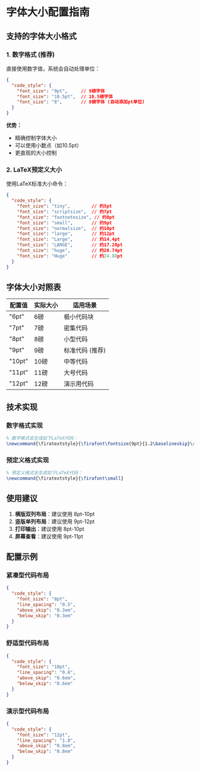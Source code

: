# 字体大小配置指南

## 支持的字体大小格式

### 1. 数字格式 (推荐)
直接使用数字值，系统会自动处理单位：

```json
{
  "code_style": {
    "font_size": "9pt",     // 9磅字体
    "font_size": "10.5pt",  // 10.5磅字体
    "font_size": "8",       // 8磅字体 (自动添加pt单位)
  }
}
```

**优势：**
- 精确控制字体大小
- 可以使用小数点（如10.5pt）
- 更直观的大小控制

### 2. LaTeX预定义大小
使用LaTeX标准大小命令：

```json
{
  "code_style": {
    "font_size": "tiny",        // 约5pt
    "font_size": "scriptsize",  // 约7pt
    "font_size": "footnotesize", // 约8pt
    "font_size": "small",       // 约9pt
    "font_size": "normalsize",  // 约10pt
    "font_size": "large",       // 约12pt
    "font_size": "Large",       // 约14.4pt
    "font_size": "LARGE",       // 约17.28pt
    "font_size": "huge",        // 约20.74pt
    "font_size": "Huge"         // 约24.88pt
  }
}
```

## 字体大小对照表

| 配置值 | 实际大小 | 适用场景 |
|--------|----------|----------|
| "6pt"  | 6磅      | 极小代码块 |
| "7pt"  | 7磅      | 密集代码 |
| "8pt"  | 8磅      | 小型代码 |
| "9pt"  | 9磅      | 标准代码 (推荐) |
| "10pt" | 10磅     | 中等代码 |
| "11pt" | 11磅     | 大号代码 |
| "12pt" | 12磅     | 演示用代码 |

## 技术实现

### 数字格式实现
```latex
% 数字格式会生成如下LaTeX代码：
\newcommand{\firatextstyle}{\firafont\fontsize{9pt}{1.2\baselineskip}\selectfont}
```

### 预定义格式实现
```latex
% 预定义格式会生成如下LaTeX代码：
\newcommand{\firatextstyle}{\firafont\small}
```

## 使用建议

1. **横版双列布局**：建议使用 8pt-10pt
2. **竖版单列布局**：建议使用 9pt-12pt
3. **打印输出**：建议使用 8pt-10pt
4. **屏幕查看**：建议使用 9pt-11pt

## 配置示例

### 紧凑型代码布局
```json
{
  "code_style": {
    "font_size": "8pt",
    "line_spacing": "0.5",
    "above_skip": "0.3em",
    "below_skip": "0.3em"
  }
}
```

### 舒适型代码布局
```json
{
  "code_style": {
    "font_size": "10pt",
    "line_spacing": "0.8",
    "above_skip": "0.6em",
    "below_skip": "0.6em"
  }
}
```

### 演示型代码布局
```json
{
  "code_style": {
    "font_size": "12pt",
    "line_spacing": "1.0",
    "above_skip": "0.8em",
    "below_skip": "0.8em"
  }
}
```
